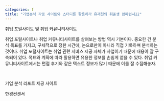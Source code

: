 ```yaml
---
categories: f
title: "기업분석 각종 사이트와 스터디를 활용하라 유재천의 취준생 컴피턴시22"
---
```







취업 포털사이트 및 취업 커뮤니티사이트

취업 포털사이트나 취업 커뮤니티사이트를 살펴보는 방법 역시 기본이다. 중요한 건 분석 목표를 가지고, 구체적으로 정한 시간에, 눈으로만이 아니라 직접 기록하며 분석하는 것이다. 취업 포털사이트는 취업 관련 서비스 제공 자체가 사업이기 때문에 내용이 잘 구축되어 있다. 목표와 계획에 따라 활용하면 유용한 정보를 손쉽게 얻을 수 있다. 취업 커뮤니티사이트에서는 면접 후기와 같은 텍스트 정보가 많기 때문에 이를 잘 수집해놓자.

&nbsp;

기업 분석 리포트 제공 사이트 

한경컨센서
